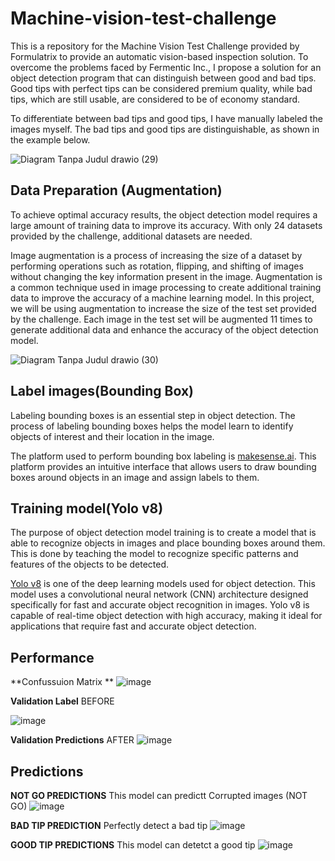 # Machine-vision-test-challenge
This is a repository for the Machine Vision Test Challenge provided by Formulatrix to provide an automatic vision-based inspection solution. To overcome the problems faced by Fermentic Inc., I propose a solution for an object detection program that can distinguish between good and bad tips. Good tips with perfect tips can be considered premium quality, while bad tips, which are still usable, are considered to be of economy standard.

To differentiate between bad tips and good tips, I have manually labeled the images myself. The bad tips and good tips are distinguishable, as shown in the example below.

![Diagram Tanpa Judul drawio (29)](https://user-images.githubusercontent.com/99520100/224466378-b8bbbe31-e3ae-4142-bb18-964b4eb3f180.png)

## Data Preparation (Augmentation)
To achieve optimal accuracy results, the object detection model requires a large amount of training data to improve its accuracy. With only 24 datasets provided by the challenge, additional datasets are needed.

Image augmentation is a process of increasing the size of a dataset by performing operations such as rotation, flipping, and shifting of images without changing the key information present in the image. Augmentation is a common technique used in image processing to create additional training data to improve the accuracy of a machine learning model. In this project, we will be using augmentation to increase the size of the test set provided by the challenge. Each image in the test set will be augmented 11 times to generate additional data and enhance the accuracy of the object detection model.

![Diagram Tanpa Judul drawio (30)](https://user-images.githubusercontent.com/99520100/224467330-2b61fcaf-8456-4a9d-b87d-8a7762e330eb.png)

## Label images(Bounding Box)
Labeling bounding boxes is an essential step in object detection. The process of labeling bounding boxes helps the model learn to identify objects of interest and their location in the image.

The platform used to perform bounding box labeling is [makesense.ai](https://www.makesense.ai/). This platform provides an intuitive interface that allows users to draw bounding boxes around objects in an image and assign labels to them. 

## Training model(Yolo v8)
The purpose of object detection model training is to create a model that is able to recognize objects in images and place bounding boxes around them. This is done by teaching the model to recognize specific patterns and features of the objects to be detected.

[Yolo v8](https://github.com/ultralytics/ultralytics) is one of the deep learning models used for object detection. This model uses a convolutional neural network (CNN) architecture designed specifically for fast and accurate object recognition in images. Yolo v8 is capable of real-time object detection with high accuracy, making it ideal for applications that require fast and accurate object detection.

## Performance
**Confussuion Matrix ** 
![image](https://user-images.githubusercontent.com/99520100/224525872-f24b9412-aeed-4754-a08a-d5b07236a17e.png)

**Validation Label** BEFORE

![image](https://user-images.githubusercontent.com/99520100/224525897-39022514-8fa5-4956-9eab-c6b54ba23dba.png)

**Validation Predictions** AFTER
![image](https://user-images.githubusercontent.com/99520100/224525923-ca6dbbee-6d53-4012-b892-49cd1399fdfe.png)

## Predictions
**NOT GO PREDICTIONS**
This model can predictt Corrupted images (NOT GO)
![image](https://user-images.githubusercontent.com/99520100/224526074-9d4be470-1716-4f8e-be7c-85d382f77fca.png)

**BAD TIP PREDICTION**
Perfectly detect a bad tip
![image](https://user-images.githubusercontent.com/99520100/224526080-c9645b48-fba0-41b5-9471-d66b77e14875.png)

**GOOD TIP PREDICTIONS**
This model can detetct a good tip
![image](https://user-images.githubusercontent.com/99520100/224526248-ff66899c-0d6b-43fe-b2e9-6ba4f4d36273.png)




